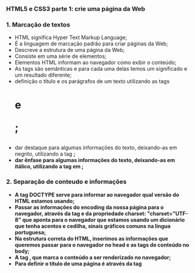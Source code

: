 ### HTML5 e CSS3 parte 1:  crie uma página da Web


<h3>1. Marcação de textos </h3>

* HTML significa Hyper Text Markup Language;
* É a linguagem de marcação padrão para criar páginas da Web;
* Descreve a estrutura de uma página da Web;
* Consiste em uma série de elementos;
* Elementos HTML informam ao navegador como exibir o conteúdo;
* As tags são semânticas e para cada uma delas temos um significado e um resultado diferente;
* definição o título e os parágrafos de um texto utilizando as tags <h1> e <p>;
* dar destaque para algumas informações do texto, deixando-as em negrito, utilizando a tag <strong>;
* dar ênfase para algumas informações do texto, deixando-as em itálico, utilizando a tag  em ;


<h3>2. Separação de conteudo e informações </h3>

* A tag DOCTYPE serve para informar ao navegador qual versão do HTML estamos usando;
* Passar as informações do encoding da nossa página para o navegador, através da tag <meta> e da propriedade charset: "charset="UTF-8" que  aponta para o  navegador que estamos usando um dicionário que tenha acentos e cedilha, sinais gráficos comuns na língua portuguesa;
* Na estrutura correta do HTML, inserimos as informações que queremos passar para o navegador no head e as tags de conteúdo no body;
* A tag <html>, que marca o conteúdo a ser renderizado no navegador;
* Para definir o título de uma página é através da tag <title>;
* Para separar as informações que estão sendo passadas para o navegador, utilizando a tag <head>;
* Para  separar o conteúdo da página, utilizando a tag <body>;


<h3>3. Utilização do CSS</h3>

* CSS 
* Separar a propriedade do valor no css -> "text-align: center" os dois ponto serve para atribuir o valor a uma propriedade;
* css em  line, é passado no html dentro da tag,; Obs.: não é muito usual. 

```html
  <h1 style="text-align: center;">Título</h1>

```

* outra forma de se passar o css  é colocar dentro da tag <head> é inserido a tag <style>; 

```html

<head>
    <meta charset="UTF-8">
    <meta http-equiv="X-UA-Compatible" content="IE=edge">
    <meta name="viewport" content="width=device-width, initial-scale=1.0">
    <title>Barbearia Alura</title>
    <style>
        h1{
            text-align: center;
        }

    </style>

</head>

```

* terceira forma que geralmente é utilizada é chamamos o arquivo que contem os estilos de style.css. e é necessário referenciar o arquivo style.css no head do index.html;

```html

    <link rel="stylesheet" href="style.css">

 ```

* Estilo em cascata funciona como é uma folha de estilos em cascata, a cascata vai descendo, e o que eu faço no elemento pai reflete para o elemento filho;
* Representação de cores no css pode ser em Hexadecimal, RGB e com os nomes das cores;
* 

<h3>4. Estilização de imagens</h3>

* Inserir imagens no HTML 

```html

    <img src="banner.jpg">

 ```
 * Ajuste de  altura do elemento, através da propriedade height;
 * Ajuste de  largura do elemento, através da propriedade width;
 * Ajuste de espaçamento interno do elemento, através da propriedade padding;
 * Ajuste de  espaçamento externo do elemento, através da propriedade margin;


<h3>5. Listas e divisões de conteudos</h3>

* Utilização de listas não-ordenadas <ul> e listas ordenadas <ol>
Para cada um dos itens da lista, utilizamos a tag <li>;
*  Utilização de classes no CSS que servem para marcar itens, que são repetíveis;

```css

    .itens {
        font-style: italic;
    }

 ```
* Divisões de conteúdo, utilizando a tag <div>;
* Comportamentos inline e block;


<h3>6. Finalização da página</h3>

* A tag header é uma tag de conteúdo do HTML, e não uma tag de estrutura. Não confunda head com header
* O cabeçalho da página deve ter mais destaque;
* O ideal é usarmos classes para tudo;

